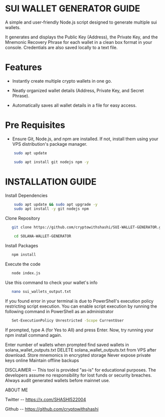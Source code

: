 
# SUI WALLET GENERATOR GUIDE

A simple and user-friendly Node.js script designed to generate multiple sui wallets.

It generates and displays the Public Key (Address), the Private Key, and the Mnemonic Recovery Phrase for each wallet in a clean box format in your console. Credentials are also saved locally to a text file.

# Features

- Instantly create multiple crypto wallets in one go.

- Neatly organized wallet details (Address, Private Key, and Secret Phrase).

- Automatically saves all wallet details in a file for easy access.

# Pre Requisites

- Ensure Git, Node.js, and npm are installed. If not, install them using your VPS distribution's package manager.

```bash
    sudo apt update
```
```bash
    sudo apt install git nodejs npm -y
```
# INSTALLATION GUIDE

Install Dependencies

```bash
    sudo apt update && sudo apt upgrade -y
    sudo apt install -y git nodejs npm
```

Clone Repository

```bash
   git clone https://github.com/cryptowithshashi/SUI-WALLET-GENERATOR.git
```

```bash
    cd SOLANA-WALLET-GENERATOR
```

Install Packages

```bash
   npm install
```
Execute the code

```bash
   node index.js
```

Use this command to check your wallet's info

```bash
   nano sui_wallets_output.txt
```

If you found error in your terminal is due to PowerShell's execution policy restricting script execution. You can enable script execution by running the following command in PowerShell as an administrator

```bash
   Set-ExecutionPolicy Unrestricted -Scope CurrentUser
```

If prompted, type A (for Yes to All) and press Enter. Now, try running your npm install command again.

Enter number of wallets when prompted
find saved wallets in solana_wallet_outputs.txt
DELETE solana_wallet_outputs.txt from VPS after download. Store mnemonics in encrypted storage
Never expose private keys online
Maintain offline backups

DISCLAIMER -- This tool is provided "as-is" for educational purposes. The developers assume no responsibility for lost funds or security breaches. Always audit generated wallets before mainnet use.

ABOUT ME

Twitter -- https://x.com/SHASHI522004

Github -- https://github.com/cryptowithshashi
